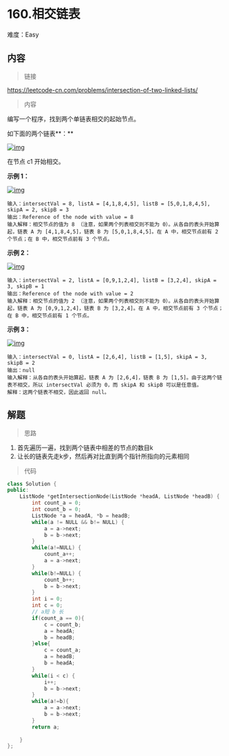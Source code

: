 # 160.相交链表

难度：Easy

## 内容

> 链接

https://leetcode-cn.com/problems/intersection-of-two-linked-lists/

> 内容

编写一个程序，找到两个单链表相交的起始节点。

如下面的两个链表**：**

[![img](https://assets.leetcode-cn.com/aliyun-lc-upload/uploads/2018/12/14/160_statement.png)](https://assets.leetcode-cn.com/aliyun-lc-upload/uploads/2018/12/14/160_statement.png)

在节点 c1 开始相交。

 

**示例 1：**

[![img](https://assets.leetcode-cn.com/aliyun-lc-upload/uploads/2018/12/14/160_example_1.png)](https://assets.leetcode.com/uploads/2018/12/13/160_example_1.png)

```
输入：intersectVal = 8, listA = [4,1,8,4,5], listB = [5,0,1,8,4,5], skipA = 2, skipB = 3
输出：Reference of the node with value = 8
输入解释：相交节点的值为 8 （注意，如果两个列表相交则不能为 0）。从各自的表头开始算起，链表 A 为 [4,1,8,4,5]，链表 B 为 [5,0,1,8,4,5]。在 A 中，相交节点前有 2 个节点；在 B 中，相交节点前有 3 个节点。
```

 

**示例 2：**

[![img](https://assets.leetcode-cn.com/aliyun-lc-upload/uploads/2018/12/14/160_example_2.png)](https://assets.leetcode.com/uploads/2018/12/13/160_example_2.png)

```
输入：intersectVal = 2, listA = [0,9,1,2,4], listB = [3,2,4], skipA = 3, skipB = 1
输出：Reference of the node with value = 2
输入解释：相交节点的值为 2 （注意，如果两个列表相交则不能为 0）。从各自的表头开始算起，链表 A 为 [0,9,1,2,4]，链表 B 为 [3,2,4]。在 A 中，相交节点前有 3 个节点；在 B 中，相交节点前有 1 个节点。
```

 

**示例 3：**

[![img](https://assets.leetcode-cn.com/aliyun-lc-upload/uploads/2018/12/14/160_example_3.png)](https://assets.leetcode.com/uploads/2018/12/13/160_example_3.png)

```
输入：intersectVal = 0, listA = [2,6,4], listB = [1,5], skipA = 3, skipB = 2
输出：null
输入解释：从各自的表头开始算起，链表 A 为 [2,6,4]，链表 B 为 [1,5]。由于这两个链表不相交，所以 intersectVal 必须为 0，而 skipA 和 skipB 可以是任意值。
解释：这两个链表不相交，因此返回 null。
```

## 解题

> 思路

1. 首先遍历一遍，找到两个链表中相差的节点的数目k
2. 让长的链表先走k步，然后再对比直到两个指针所指向的元素相同

> 代码

```c++
class Solution {
public:
    ListNode *getIntersectionNode(ListNode *headA, ListNode *headB) {
        int count_a = 0;
        int count_b = 0;
        ListNode *a = headA, *b = headB;
        while(a != NULL && b!= NULL) {
            a = a->next;
            b = b->next;
        }
        while(a!=NULL) {
            count_a++;
            a = a->next;
        }
        while(b!=NULL) {
            count_b++;
            b = b->next;
        }
        int i = 0;
        int c = 0;
        // a短 b 长
        if(count_a == 0){
            c = count_b;
            a = headA;
            b = headB;
        }else{
            c = count_a;
            a = headB;
            b = headA;
        }
        while(i < c) {
            i++;
            b = b->next;
        }
        while(a!=b){
            a = a->next;
            b = b->next;
        }
        return a;
        
    }
};
```

